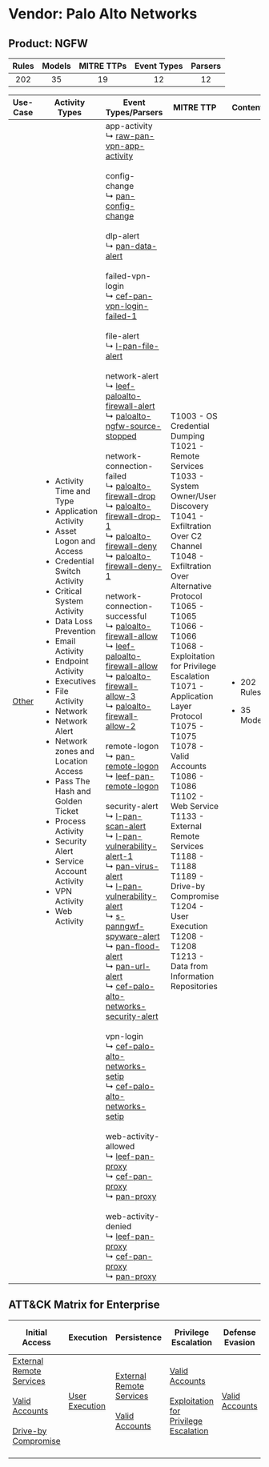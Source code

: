 Vendor: Palo Alto Networks
==========================
Product: NGFW
-------------
| Rules | Models | MITRE TTPs | Event Types | Parsers |
|:-----:|:------:|:----------:|:-----------:|:-------:|
|  202  |   35   |     19     |     12      |   12    |

|               Use-Case                | Activity Types                                                                                                                                                                                                                                                                                                                                                                                                                                                                                                                                      | Event Types/Parsers                                                                                                                                                                                                                                                                                                                                                                                                                                                                                                                                                                                                                                                                                                                                                                                                                                                                                                                                                                                                                                                                                                                                                                                                                                                                                                                                                                                                                                                                                                                                                                                                                                                                                                                                                                                                                                                                                                                                                                                                                                                                                                                                                                                                                                                                                                                                                                                                                                                                                                                                                                                                                                                                                                                                                                                                                                                                                                                                                                                                                                                                   | MITRE TTP                                                                                                                                                                                                                                                                                                                                                                                                                                                                                                                                                                              | Content                                                |
|:-------------------------------------:| --------------------------------------------------------------------------------------------------------------------------------------------------------------------------------------------------------------------------------------------------------------------------------------------------------------------------------------------------------------------------------------------------------------------------------------------------------------------------------------------------------------------------------------------------- | ------------------------------------------------------------------------------------------------------------------------------------------------------------------------------------------------------------------------------------------------------------------------------------------------------------------------------------------------------------------------------------------------------------------------------------------------------------------------------------------------------------------------------------------------------------------------------------------------------------------------------------------------------------------------------------------------------------------------------------------------------------------------------------------------------------------------------------------------------------------------------------------------------------------------------------------------------------------------------------------------------------------------------------------------------------------------------------------------------------------------------------------------------------------------------------------------------------------------------------------------------------------------------------------------------------------------------------------------------------------------------------------------------------------------------------------------------------------------------------------------------------------------------------------------------------------------------------------------------------------------------------------------------------------------------------------------------------------------------------------------------------------------------------------------------------------------------------------------------------------------------------------------------------------------------------------------------------------------------------------------------------------------------------------------------------------------------------------------------------------------------------------------------------------------------------------------------------------------------------------------------------------------------------------------------------------------------------------------------------------------------------------------------------------------------------------------------------------------------------------------------------------------------------------------------------------------------------------------------------------------------------------------------------------------------------------------------------------------------------------------------------------------------------------------------------------------------------------------------------------------------------------------------------------------------------------------------------------------------------------------------------------------------------------------------------------------------------- | -------------------------------------------------------------------------------------------------------------------------------------------------------------------------------------------------------------------------------------------------------------------------------------------------------------------------------------------------------------------------------------------------------------------------------------------------------------------------------------------------------------------------------------------------------------------------------------- | ------------------------------------------------------ |
| [Other](../UseCases/usecase_other.md) | <ul><li>Activity Time  and Type</li><li>Application Activity</li><li>Asset Logon and Access</li><li>Credential Switch Activity</li><li>Critical System Activity</li><li>Data Loss Prevention</li><li>Email Activity</li><li>Endpoint Activity</li><li>Executives</li><li>File Activity</li><li>Network</li><li>Network Alert</li><li>Network zones and Location Access</li><li>Pass The Hash and Golden Ticket</li><li>Process Activity</li><li>Security Alert</li><li>Service Account Activity</li><li>VPN Activity</li><li>Web Activity</li></ul> |  app-activity<br> ↳ [raw-pan-vpn-app-activity](../Parsers/parserContent_raw-pan-vpn-app-activity.md)<br><br> config-change<br> ↳ [pan-config-change](../Parsers/parserContent_pan-config-change.md)<br><br> dlp-alert<br> ↳ [pan-data-alert](../Parsers/parserContent_pan-data-alert.md)<br><br> failed-vpn-login<br> ↳ [cef-pan-vpn-login-failed-1](../Parsers/parserContent_cef-pan-vpn-login-failed-1.md)<br><br> file-alert<br> ↳ [l-pan-file-alert](../Parsers/parserContent_l-pan-file-alert.md)<br><br> network-alert<br> ↳ [leef-paloalto-firewall-alert](../Parsers/parserContent_leef-paloalto-firewall-alert.md)<br> ↳ [paloalto-ngfw-source-stopped](../Parsers/parserContent_paloalto-ngfw-source-stopped.md)<br><br> network-connection-failed<br> ↳ [paloalto-firewall-drop](../Parsers/parserContent_paloalto-firewall-drop.md)<br> ↳ [paloalto-firewall-drop-1](../Parsers/parserContent_paloalto-firewall-drop-1.md)<br> ↳ [paloalto-firewall-deny](../Parsers/parserContent_paloalto-firewall-deny.md)<br> ↳ [paloalto-firewall-deny-1](../Parsers/parserContent_paloalto-firewall-deny-1.md)<br><br> network-connection-successful<br> ↳ [paloalto-firewall-allow](../Parsers/parserContent_paloalto-firewall-allow.md)<br> ↳ [leef-paloalto-firewall-allow](../Parsers/parserContent_leef-paloalto-firewall-allow.md)<br> ↳ [paloalto-firewall-allow-3](../Parsers/parserContent_paloalto-firewall-allow-3.md)<br> ↳ [paloalto-firewall-allow-2](../Parsers/parserContent_paloalto-firewall-allow-2.md)<br><br> remote-logon<br> ↳ [pan-remote-logon](../Parsers/parserContent_pan-remote-logon.md)<br> ↳ [leef-pan-remote-logon](../Parsers/parserContent_leef-pan-remote-logon.md)<br><br> security-alert<br> ↳ [l-pan-scan-alert](../Parsers/parserContent_l-pan-scan-alert.md)<br> ↳ [l-pan-vulnerability-alert-1](../Parsers/parserContent_l-pan-vulnerability-alert-1.md)<br> ↳ [pan-virus-alert](../Parsers/parserContent_pan-virus-alert.md)<br> ↳ [l-pan-vulnerability-alert](../Parsers/parserContent_l-pan-vulnerability-alert.md)<br> ↳ [s-panngwf-spyware-alert](../Parsers/parserContent_s-panngwf-spyware-alert.md)<br> ↳ [pan-flood-alert](../Parsers/parserContent_pan-flood-alert.md)<br> ↳ [pan-url-alert](../Parsers/parserContent_pan-url-alert.md)<br> ↳ [cef-palo-alto-networks-security-alert](../Parsers/parserContent_cef-palo-alto-networks-security-alert.md)<br><br> vpn-login<br> ↳ [cef-palo-alto-networks-setip](../Parsers/parserContent_cef-palo-alto-networks-setip.md)<br> ↳ [cef-palo-alto-networks-setip](../Parsers/parserContent_cef-palo-alto-networks-setip.md)<br><br> web-activity-allowed<br> ↳ [leef-pan-proxy](../Parsers/parserContent_leef-pan-proxy.md)<br> ↳ [cef-pan-proxy](../Parsers/parserContent_cef-pan-proxy.md)<br> ↳ [pan-proxy](../Parsers/parserContent_pan-proxy.md)<br><br> web-activity-denied<br> ↳ [leef-pan-proxy](../Parsers/parserContent_leef-pan-proxy.md)<br> ↳ [cef-pan-proxy](../Parsers/parserContent_cef-pan-proxy.md)<br> ↳ [pan-proxy](../Parsers/parserContent_pan-proxy.md)<br> | T1003 - OS Credential Dumping<br>T1021 - Remote Services<br>T1033 - System Owner/User Discovery<br>T1041 - Exfiltration Over C2 Channel<br>T1048 - Exfiltration Over Alternative Protocol<br>T1065 - T1065<br>T1066 - T1066<br>T1068 - Exploitation for Privilege Escalation<br>T1071 - Application Layer Protocol<br>T1075 - T1075<br>T1078 - Valid Accounts<br>T1086 - T1086<br>T1102 - Web Service<br>T1133 - External Remote Services<br>T1188 - T1188<br>T1189 - Drive-by Compromise<br>T1204 - User Execution<br>T1208 - T1208<br>T1213 - Data from Information Repositories<br> | <ul><li>202 Rules</li></ul><ul><li>35 Models</li></ul> |

ATT&CK Matrix for Enterprise
----------------------------
| Initial Access                                                                                                                                                                                                           | Execution                                                           | Persistence                                                                                                                                      | Privilege Escalation                                                                                                                                          | Defense Evasion                                                     | Credential Access                                                          | Discovery                                                                        | Lateral Movement                                                     | Collection                                                                              | Command and Control                                                                                                                             | Exfiltration                                                                                                                                                                 | Impact |
| ------------------------------------------------------------------------------------------------------------------------------------------------------------------------------------------------------------------------ | ------------------------------------------------------------------- | ------------------------------------------------------------------------------------------------------------------------------------------------ | ------------------------------------------------------------------------------------------------------------------------------------------------------------- | ------------------------------------------------------------------- | -------------------------------------------------------------------------- | -------------------------------------------------------------------------------- | -------------------------------------------------------------------- | --------------------------------------------------------------------------------------- | ----------------------------------------------------------------------------------------------------------------------------------------------- | ---------------------------------------------------------------------------------------------------------------------------------------------------------------------------- | ------ |
| [External Remote Services](https://attack.mitre.org/techniques/T1133)<br><br>[Valid Accounts](https://attack.mitre.org/techniques/T1078)<br><br>[Drive-by Compromise](https://attack.mitre.org/techniques/T1189)<br><br> | [User Execution](https://attack.mitre.org/techniques/T1204)<br><br> | [External Remote Services](https://attack.mitre.org/techniques/T1133)<br><br>[Valid Accounts](https://attack.mitre.org/techniques/T1078)<br><br> | [Valid Accounts](https://attack.mitre.org/techniques/T1078)<br><br>[Exploitation for Privilege Escalation](https://attack.mitre.org/techniques/T1068)<br><br> | [Valid Accounts](https://attack.mitre.org/techniques/T1078)<br><br> | [OS Credential Dumping](https://attack.mitre.org/techniques/T1003)<br><br> | [System Owner/User Discovery](https://attack.mitre.org/techniques/T1033)<br><br> | [Remote Services](https://attack.mitre.org/techniques/T1021)<br><br> | [Data from Information Repositories](https://attack.mitre.org/techniques/T1213)<br><br> | [Web Service](https://attack.mitre.org/techniques/T1102)<br><br>[Application Layer Protocol](https://attack.mitre.org/techniques/T1071)<br><br> | [Exfiltration Over Alternative Protocol](https://attack.mitre.org/techniques/T1048)<br><br>[Exfiltration Over C2 Channel](https://attack.mitre.org/techniques/T1041)<br><br> |        |